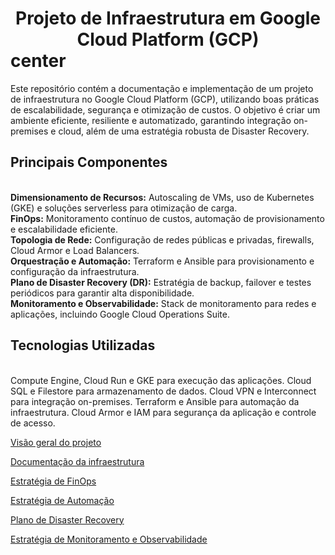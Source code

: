 <h1><center>Projeto de Infraestrutura em Google Cloud Platform (GCP)</center>center</h1>

Este repositório contém a documentação e implementação de um projeto de infraestrutura no Google Cloud Platform (GCP), utilizando boas práticas de escalabilidade, segurança e otimização de custos. O objetivo é criar um ambiente eficiente, resiliente e automatizado, garantindo integração on-premises e cloud, além de uma estratégia robusta de Disaster Recovery.

<h2>Principais Componentes</h2><br/>
<b>Dimensionamento de Recursos:</b> Autoscaling de VMs, uso de Kubernetes (GKE) e soluções serverless para otimização de carga.<br/>
<b>FinOps:</b> Monitoramento contínuo de custos, automação de provisionamento e escalabilidade eficiente.<br/>
<b>Topologia de Rede:</b> Configuração de redes públicas e privadas, firewalls, Cloud Armor e Load Balancers.<br/>
<b>Orquestração e Automação:</b> Terraform e Ansible para provisionamento e configuração da infraestrutura.<br/>
<b>Plano de Disaster Recovery (DR):</b> Estratégia de backup, failover e testes periódicos para garantir alta disponibilidade.<br/>
<b>Monitoramento e Observabilidade:</b> Stack de monitoramento para redes e aplicações, incluindo Google Cloud Operations Suite.<br/>

<h2>Tecnologias Utilizadas</h2><br/>
Compute Engine, Cloud Run e GKE para execução das aplicações.
Cloud SQL e Filestore para armazenamento de dados.
Cloud VPN e Interconnect para integração on-premises.
Terraform e Ansible para automação da infraestrutura.
Cloud Armor e IAM para segurança da aplicação e controle de acesso.


[Visão geral do projeto](README.md)

[Documentação da infraestrutura](infra.md)

[Estratégia de FinOps](finops.md)

[Estratégia de Automação](automation.md)

[Plano de Disaster Recovery](disaster_recovery.md)

[Estratégia de Monitoramento e Observabilidade](monitoring.md)
